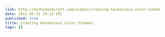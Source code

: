```yaml
---
link: http://methodandcraft.com/videos/creating-harmonious-color-schemes
date: 2011-05-31 19:13 UTC
published: true
title: Creating Harmonious Color Schemes
tags: []
---
```



